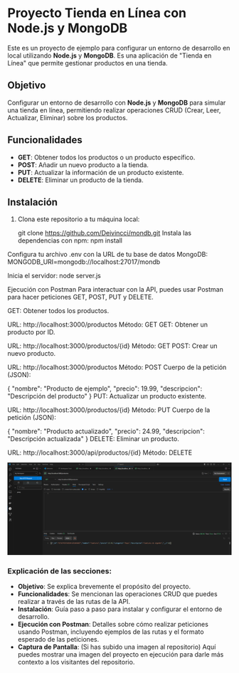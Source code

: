 # Proyecto Tienda en Línea con Node.js y MongoDB

Este es un proyecto de ejemplo para configurar un entorno de desarrollo en local utilizando **Node.js** y **MongoDB**. Es una aplicación de "Tienda en Línea" que permite gestionar productos en una tienda.

## Objetivo
Configurar un entorno de desarrollo con **Node.js** y **MongoDB** para simular una tienda en línea, permitiendo realizar operaciones CRUD (Crear, Leer, Actualizar, Eliminar) sobre los productos.

## Funcionalidades
- **GET**: Obtener todos los productos o un producto específico.
- **POST**: Añadir un nuevo producto a la tienda.
- **PUT**: Actualizar la información de un producto existente.
- **DELETE**: Eliminar un producto de la tienda.

## Instalación

1. Clona este repositorio a tu máquina local:

   git clone https://github.com/Deivincci/mondb.git
Instala las dependencias con npm:
npm install

Configura tu archivo .env con la URL de tu base de datos MongoDB:
MONGODB_URI=mongodb://localhost:27017/mondb

Inicia el servidor:
node server.js

Ejecución con Postman
Para interactuar con la API, puedes usar Postman para hacer peticiones GET, POST, PUT y DELETE.

GET: Obtener todos los productos.

URL: http://localhost:3000/productos
Método: GET
GET: Obtener un producto por ID.

URL: http://localhost:3000/productos/{id}
Método: GET
POST: Crear un nuevo producto.

URL: http://localhost:3000/productos
Método: POST
Cuerpo de la petición (JSON):

{
  "nombre": "Producto de ejemplo",
  "precio": 19.99,
  "descripcion": "Descripción del producto"
}
PUT: Actualizar un producto existente.

URL: http://localhost:3000/productos/{id}
Método: PUT
Cuerpo de la petición (JSON):

{
  "nombre": "Producto actualizado",
  "precio": 24.99,
  "descripcion": "Descripción actualizada"
}
DELETE: Eliminar un producto.

URL: http://localhost:3000/api/productos/{id}
Método: DELETE

![Texto alternativo de la imagen](https://github.com/Deivincci/mondb/blob/main/pantallazo2.png?raw=true)

### Explicación de las secciones:
- **Objetivo**: Se explica brevemente el propósito del proyecto.
- **Funcionalidades**: Se mencionan las operaciones CRUD que puedes realizar a través de las rutas de la API.
- **Instalación**: Guía paso a paso para instalar y configurar el entorno de desarrollo.
- **Ejecución con Postman**: Detalles sobre cómo realizar peticiones usando Postman, incluyendo ejemplos de las rutas y el formato esperado de las peticiones.
- **Captura de Pantalla**: (Si has subido una imagen al repositorio) Aquí puedes mostrar una imagen del proyecto en ejecución para darle más contexto a los visitantes del repositorio.




